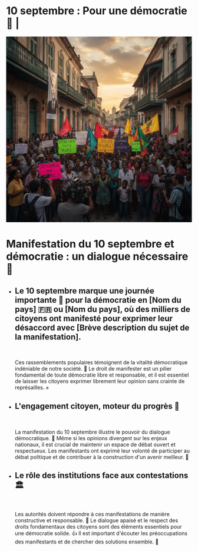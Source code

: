 
# 10 septembre : Pour une démocratie 💪 | 


![Image](Manifestation_10_septembre_et_democratie_1757881644836.webp)

<h1>Manifestation du 10 septembre et démocratie : un dialogue nécessaire 📢</h1>

<ul>
  <li>
    <h2>Le 10 septembre marque une journée importante 📅 pour la démocratie en [Nom du pays] 🇫🇷 ou [Nom du pays], où des milliers de citoyens ont manifesté pour exprimer leur désaccord avec [Brève description du sujet de la manifestation]. </h2><br>
    <p>Ces rassemblements populaires témoignent de la vitalité démocratique indéniable de notre société. 💪 Le droit de manifester est un pilier fondamental de toute démocratie libre et responsable, et il est essentiel de laisser les citoyens exprimer librement leur opinion sans crainte de représailles. ✊</p>
  </li>
  
  <li>
    <h2>L'engagement citoyen, moteur du progrès 🌱</h2><br>
    <p>La manifestation du 10 septembre illustre le pouvoir du dialogue démocratique. 💬 Même si les opinions divergent sur les enjeux nationaux, il est crucial de maintenir un espace de débat ouvert et respectueux. Les manifestants ont exprimé leur volonté de participer au débat politique et de contribuer à la construction d'un avenir meilleur. 🌈</p>
  </li>
  
  <li>
    <h2>Le rôle des institutions face aux contestations 🏛️</h2><br>
    <p>Les autorités doivent répondre à ces manifestations de manière constructive et responsable. 🤝 Le dialogue apaisé et le respect des droits fondamentaux des citoyens sont des éléments essentiels pour une démocratie solide. 👍 Il est important d'écouter les préoccupations des manifestants et de chercher des solutions ensemble. 🤔</p>
  </li>
</ul>



        